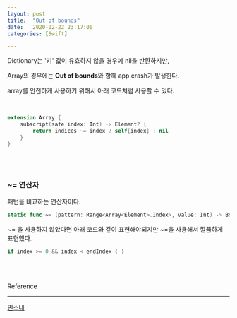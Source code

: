 ```yaml
---
layout: post
title:  "Out of bounds"
date:   2020-02-22 23:17:00 
categories: [Swift]

---
```


Dictionary는 '키' 값이 유효하지 않을 경우에 nil을 반환하지만, 

Array의 경우에는 **Out of bounds**와 함께 app crash가 발생한다.

<!--more-->

array를 안전하게 사용하기 위해서 아래 코드처럼 사용할 수 있다.

<br>

```swift
extension Array {
    subscript(safe index: Int) -> Element? {
        return indices ~= index ? self[index] : nil
    }
}
```

<br><br>

### ~= 연산자

패턴을 비교하는 연산자이다. 

``` swift
static func ~= (pattern: Range<Array<Element>.Index>, value: Int) -> Bool
```

~= 을 사용하지 않았다면 아래 코드와 같이 표현해야되지만 ~=을 사용해서 깔끔하게 표현했다.

```swift
if index >= 0 && index < endIndex { }
```







<br>

<br>

Reference

---

[민소네](http://minsone.github.io/programming/check-index-of-array-in-swift)

